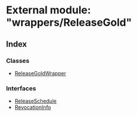 # External module: "wrappers/ReleaseGold"

## Index

### Classes

* [ReleaseGoldWrapper](../classes/_wrappers_releasegold_.releasegoldwrapper.md)

### Interfaces

* [ReleaseSchedule](../interfaces/_wrappers_releasegold_.releaseschedule.md)
* [RevocationInfo](../interfaces/_wrappers_releasegold_.revocationinfo.md)
